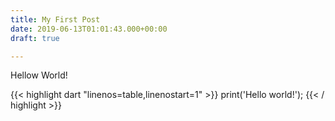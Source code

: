 ```yaml
---
title: My First Post
date: 2019-06-13T01:01:43.000+00:00
draft: true

---
```

Hellow World!

{{< highlight dart "linenos=table,linenostart=1" >}}
print('Hello world!');
{{< / highlight >}}